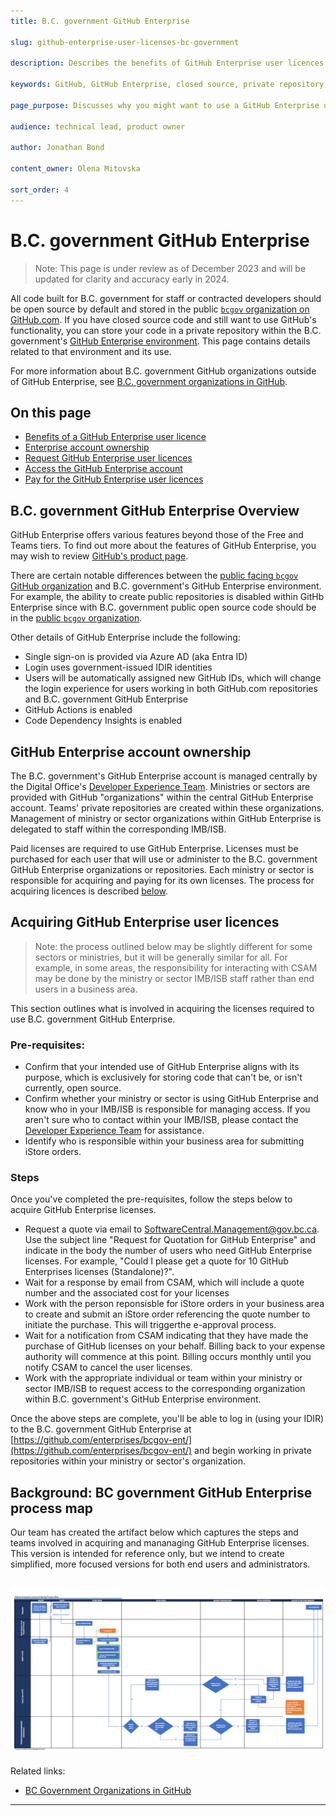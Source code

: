```yaml
---
title: B.C. government GitHub Enterprise 

slug: github-enterprise-user-licenses-bc-government

description: Describes the benefits of GitHub Enterprise user licences and how to access them.

keywords: GitHub, GitHub Enterprise, closed source, private repository, private organization, licence, license, user licence, user license

page_purpose: Discusses why you might want to use a GitHub Enterprise user licence and how to request, access, and pay for the users.

audience: technical lead, product owner

author: Jonathan Bond

content_owner: Olena Mitovska

sort_order: 4
---
```


# B.C. government GitHub Enterprise 

>Note: This page is under review as of December 2023 and will be updated for clarity and accuracy early in 2024. 

All code built for B.C. government for staff or contracted developers should be open source by default and stored in the public [`bcgov` organization on GitHub.com](https://github.com/bcgoc). If you have closed source code and still want to use GitHub's functionality, you can store your code in a private repository within the B.C. government's [GitHub Enterprise environment](https://github.com/enterprises/bcgov-ent/). This page contains details related to that environment and its use.

For more information about B.C. government GitHub organizations outside of GitHub Enterprise, see [B.C. government organizations in GitHub](../bc-government-organizations-in-github/).

## On this page

- [Benefits of a GitHub Enterprise user licence](#benefits-of-a-github-enterprise-user-licence)
- [Enterprise account ownership](#enterprise-account-ownership)
- [Request GitHub Enterprise user licences](#request-github-enterprise-user-licences)
- [Access the GitHub Enterprise account](#access-the-github-enterprise-account)
- [Pay for the GitHub Enterprise user licences](#pay-for-the-github-enterprise-user-licences)

## B.C. government GitHub Enterprise Overview

GitHub Enterprise offers various features beyond those of the Free and Teams tiers. To find out more about the features of GitHub Enterprise, you may wish to review [GitHub's product page](https://github.com/enterprise).

There are certain notable differences between the [public facing `bcgov` GitHub organization](https://github.com/bcgov) and B.C. government's GitHub Enterprise environment. For example, the ability to create public repositories is disabled within GitHb Enterprise since with B.C. government public open source code should be in the [public `bcgov` organization](https://github.com/bcgov). 

Other details of GitHub Enterprise include the following:

* Single sign-on is provided via Azure AD (aka Entra ID)
* Login uses government-issued IDIR identities
* Users will be automatically assigned new GitHub IDs, which will change the login experience for users working in both GitHub.com repositories and B.C. government GitHub Enterprise 
* GitHub Actions is enabled
* Code Dependency Insights is enabled

## GitHub Enterprise account ownership

The B.C. government's GitHub Enterprise account is managed centrally by the Digital Office's [Developer Experience Team](mailto:developer.experience@gov.bc.ca). Ministries or sectors are provided with GitHub "organizations" within the central GitHub Enterprise account. Teams' private repositories are created within these organizations.  Management of ministry or sector organizations within GitHub Enterprise is delegated to staff within the corresponding IMB/ISB. 

Paid licenses are required to use GitHub Enterprise. Licenses must be purchased for each user that will use or administer to the B.C. government GitHub Enterprise organizations or repositories. Each ministry or sector is responsible for acquiring and paying for its own licenses. The process for acquiring licences is described [below](#background-bc-government-github-enterprise-process-map).

## Acquiring GitHub Enterprise user licences

> Note: the process outlined below may be slightly different for some sectors or ministries, but it will be generally similar for all. For example, in some areas, the responsibility for interacting with CSAM may be done by the ministry or sector IMB/ISB staff rather than end users in a business area.

This section outlines what is involved in acquiring the licenses required to use B.C. government GitHub Enterprise.

### Pre-requisites:

- Confirm that your intended use of GitHub Enterprise aligns with its purpose, which is exclusively for storing code that can't be, or isn't currently, open source.
- Confirm whether your ministry or sector is using GitHub Enterprise and know who in your IMB/ISB is responsible for managing access. If you aren't sure who to contact within your IMB/ISB, please contact the [Developer Experience Team](developer.experience@gov.bc.ca) for assistance.
- Identify who is responsible within your business area for submitting iStore orders.

### Steps

Once you've completed the pre-requisites, follow the steps below to acquire GitHub Enterprise licenses.

- Request a quote via email to  [SoftwareCentral.Management@gov.bc.ca](mailto:SoftwareCentral.Management@gov.bc.ca). Use the subject line "Request for Quotation for GitHub Enterprise"  and indicate in the body the number of users who need GitHub Enterprise licenses. For example, "Could I please get a quote for 10 GitHub Enterprises licenses (Standalone)?".
- Wait for a response by email from CSAM, which will include a quote number and the associated cost for your licenses
- Work with the person reponsisble for iStore orders in your business area to create and submit an iStore order referencing the quote number to initiate the purchase. This will triggerthe e-approval process.
- Wait for a notification from CSAM indicating that they have made the purchase of GitHub licenses on your behalf. Billing back to your expense authority will commence at this point. Billing occurs monthly until you notify CSAM to cancel the user licenses.
- Work with the appropriate individual or team within your ministry or sector IMB/ISB to request access to the corresponding organization within B.C. government's GitHub Enterprise environment. 

Once the above steps are complete, you'll be able to log in (using your IDIR) to the B.C. government GitHub Enterprise at [https://github.com/enterprises/bcgov-ent/](https://github.com/enterprises/bcgov-ent/) and begin working in private repositories within your ministry or sector's organization. 

## Background: BC government GitHub Enterprise process map

Our team has created the artifact below which captures the steps and teams involved in acquiring and mananaging GitHub Enterprise licenses. This version is intended for reference only, but we intend to create simplified, more focused versions for both end users and administrators.  

![A detailed diagram illustrating the process of acquiring and administering GitHub Enterprise licenses within the B.C. government. ](../images/github-e-process-map.png)
---
Related links:

* [BC Government Organizations in GitHub](../bc-government-organizations-in-github/)

---
